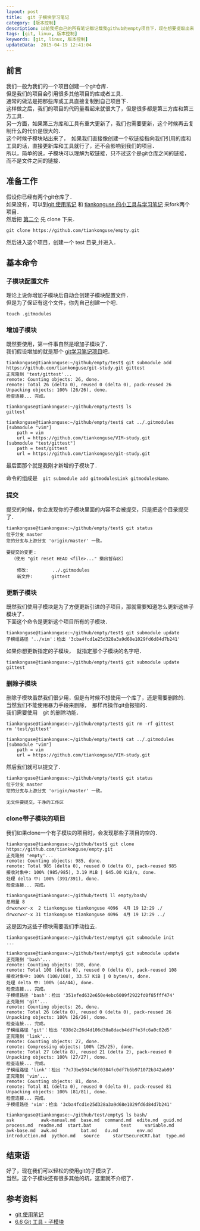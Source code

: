 ```yaml
---  
layout: post
title:  git 子模块学习笔记
category: [版本控制]  
description: 以前我把自己的所有笔记都记载我github的empty项目下，现在想要提取出来，但是又想在empty项目保留一个一份，于是学习一下git子模块  
tags: [git, linux, 版本控制]
keywords: [git, linux, 版本控制]
updateData:  2015-04-19 12:41:04  
---
```



## 前言 

我们一般为我们的一个项目创建一个git仓库．  
但是我们的项目会引用很多其他项目的库或者工具．  
通常的做法是把那些库或工具直接复制到自己项目下．  
这样做之后，我们的项目的代码量看起来就很大了，但是很多都是第三方库和第三方工具．  
另一方面，如果第三方库和工具有重大更新了，我们也需要更新，这个时候再去复制什么的代价是很大的．  
这个时候子模块站出来了，　如果我们直接像创建一个软链接指向我们引用的库和工具的话，直接更新库和工具就行了，还不会影响到我们的项目．  
所以，简单的说，子模块可以理解为软链接，只不过这个是git仓库之间的链接，而不是文件之间的链接．  


## 准备工作

假设你已经有两个git仓库了．  
如果没有，可以到[git 使用笔记][tiankonguse-git-study] 和 [tiankonguse 的小工具与学习笔记][tiankonguse-empty] 来fork两个项目．  
然后把 [第二个][tiankonguse-empty] 先 clone 下来．  

```
git clone https://github.com/tiankonguse/empty.git
```

然后进入这个项目，创建一个 test 目录,并进入．  


## 基本命令

### 子模块配置文件

理论上说你增加子模块后自动会创建子模块配置文件．  
但是为了保证有这个文件，你先自己创建一个吧．  

```
touch .gitmodules
```


### 增加子模块


既然要使用，第一件事自然是增加子模块了．  
我们假设增加的就是那个 [git学习笔记项目][tiankonguse-git-study]吧．  

```
tiankonguse@tiankonguse:~/github/empty/test$ git submodule add https://github.com/tiankonguse/git-study.git gittest
正克隆到 'test/gittest'...
remote: Counting objects: 26, done.
remote: Total 26 (delta 0), reused 0 (delta 0), pack-reused 26
Unpacking objects: 100% (26/26), done.
检查连接... 完成。

tiankonguse@tiankonguse:~/github/empty/test$ ls
gittest

tiankonguse@tiankonguse:~/github/empty/test$ cat ../.gitmodules 
[submodule "vim"]
	path = vim
	url = https://github.com/tiankonguse/VIM-study.git
[submodule "test/gittest"]
	path = test/gittest
	url = https://github.com/tiankonguse/git-study.git
```

最后面那个就是我刚才新增的子模块了．  

命令的组成是　`git submodule add gitmodulesLink gitmodulesName`.  


### 提交

提交的时候，你会发现你的子模块里面的内容不会被提交，只是把这个目录提交了．  

```
tiankonguse@tiankonguse:~/github/empty/test$ git status
位于分支 master
您的分支与上游分支 'origin/master' 一致。

要提交的变更：
  （使用 "git reset HEAD <file>..." 撤出暂存区）

	修改:         ../.gitmodules
	新文件:       gittest
```

### 更新子模块

既然我们使用子模块是为了方便更新引进的子项目，那就需要知道怎么更新这些子模块了．  
下面这个命令是更新这个项目所有的子模块．  

```
tiankonguse@tiankonguse:~/github/empty/test$ git submodule update
子模组路径 '../vim'：检出 '3cba4fcd1e25d328a3a9d68e1029fd6d84d7b241'
```

如果你想更新指定的子模块，　就指定那个子模块的名字吧．  

```
tiankonguse@tiankonguse:~/github/empty/test$ git submodule update gittest
```

### 删除子模块


删除子模块虽然我们很少用，但是有时候不想使用一个库了，还是需要删除的.  
当然我们不能使用暴力手段来删除，　那样再操作git会报错的．  
我们需要使用　git 的删除功能．  

```
tiankonguse@tiankonguse:~/github/empty/test$ git rm -rf gittest
rm 'test/gittest'

tiankonguse@tiankonguse:~/github/empty/test$ cat ../.gitmodules
[submodule "vim"]
	path = vim
	url = https://github.com/tiankonguse/VIM-study.git
```

然后我们就可以提交了．  

```
tiankonguse@tiankonguse:~/github/empty/test$ git status 
位于分支 master
您的分支与上游分支 'origin/master' 一致。

无文件要提交，干净的工作区
```

### clone带子模块的项目


我们如果clone一个有子模块的项目时，会发现那些子项目的空的．  


```
tiankonguse@tiankonguse:~/github/test$ git clone https://github.com/tiankonguse/empty.git
正克隆到 'empty'...
remote: Counting objects: 985, done.
remote: Total 985 (delta 0), reused 0 (delta 0), pack-reused 985
接收对象中: 100% (985/985), 3.19 MiB | 645.00 KiB/s, done.
处理 delta 中: 100% (391/391), done.
检查连接... 完成。

tiankonguse@tiankonguse:~/github/test$ ll empty/bash/
总用量 8
drwxrwxr-x  2 tiankonguse tiankonguse 4096  4月 19 12:29 ./
drwxrwxr-x 31 tiankonguse tiankonguse 4096  4月 19 12:29 ../
```

这是因为这些子模块需要我们手动拉去．  

```
tiankonguse@tiankonguse:~/github/test/empty$ git submodule init
...

tiankonguse@tiankonguse:~/github/test/empty$ git submodule update
正克隆到 'bash'...
remote: Counting objects: 108, done.
remote: Total 108 (delta 0), reused 0 (delta 0), pack-reused 108
接收对象中: 100% (108/108), 33.57 KiB | 0 bytes/s, done.
处理 delta 中: 100% (44/44), done.
检查连接... 完成。
子模组路径 'bash'：检出 '351efed632e650e4ebc6009f2922fd0f85fff474'
正克隆到 'git'...
remote: Counting objects: 26, done.
remote: Total 26 (delta 0), reused 0 (delta 0), pack-reused 26
Unpacking objects: 100% (26/26), done.
检查连接... 完成。
子模组路径 'git'：检出 '838d2c26d4d106d30a8dacb4dd7fe3fc6a0c02d5'
正克隆到 'link'...
remote: Counting objects: 27, done.
remote: Compressing objects: 100% (25/25), done.
remote: Total 27 (delta 8), reused 21 (delta 2), pack-reused 0
Unpacking objects: 100% (27/27), done.
检查连接... 完成。
子模组路径 'link'：检出 '7c73be594c56f0384fc0df7b5b971072b342ab99'
正克隆到 'vim'...
remote: Counting objects: 81, done.
remote: Total 81 (delta 0), reused 0 (delta 0), pack-reused 81
Unpacking objects: 100% (81/81), done.
检查连接... 完成。
子模组路径 'vim'：检出 '3cba4fcd1e25d328a3a9d68e1029fd6d84d7b241'

tiankonguse@tiankonguse:~/github/test/empty$ ls bash/
ask          awk-manual.md  base.md  command.md  edite.md  guid.md          process.md  readme.md  start.bat           test     variable.md
awk-base.md  awk.md         bat.md   du.md       env.md    introduction.md  python.md   source     startSecureCRT.bat  type.md
```

## 结束语

好了，现在我们可以轻松的使用git的子模块了．  
当然，这个子模块还有很多其他的坑，这里就不介绍了．  

## 参考资料

* [git 使用笔记][tiankonguse-git-study]  
* [6.6 Git 工具 - 子模块][git-book-sub]  


[git-book-sub]: http://git-scm.com/book/zh/v1/Git-%E5%B7%A5%E5%85%B7-%E5%AD%90%E6%A8%A1%E5%9D%97
[tiankonguse-git-study]: https://github.com/tiankonguse/git-study
[tiankonguse-empty]: https://github.com/tiankonguse/empty
